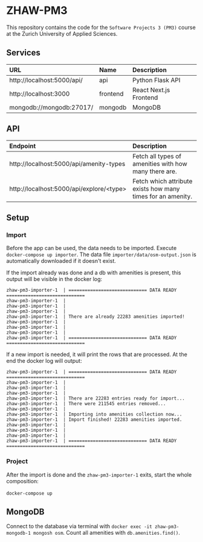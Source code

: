 # ZHAW-PM3
This repository contains the code for the `Software Projects 3 (PM3)` course at the Zurich University of Applied Sciences.

## Services

| URL | Name | Description |
| :-------- | :--- | :-------------|
| http://localhost:5000/api/ | api | Python Flask API |
| http://localhost:3000 | frontend | React Next.js Frontend |
| mongodb://mongodb:27017/ | mongodb | MongoDB |

## API

| Endpoint | Description |
| :-------- | :--- |
| http://localhost:5000/api/amenity-types | Fetch all types of amenities with how many there are. | 
| http://localhost:5000/api/explore/<type\> | Fetch which attribute exists how many times for an amenity. |

## Setup

### Import
Before the app can be used, the data needs to be imported. Execute `docker-compose up importer`. The data file `importer/data/osm-output.json` is automatically downloaded if it doesn't exist.

If the import already was done and a db with amenities is present, this output will be visible in the docker log:
```
zhaw-pm3-importer-1  | ============================= DATA READY =============================
zhaw-pm3-importer-1  | 
zhaw-pm3-importer-1  | 
zhaw-pm3-importer-1  | 
zhaw-pm3-importer-1  | There are already 22283 amenities imported! 
zhaw-pm3-importer-1  | 
zhaw-pm3-importer-1  | 
zhaw-pm3-importer-1  | 
zhaw-pm3-importer-1  | ============================= DATA READY =============================
```

If a new import is needed, it will print the rows that are processed. At the end the docker log will output:
```
zhaw-pm3-importer-1  | ============================= DATA READY =============================
zhaw-pm3-importer-1  | 
zhaw-pm3-importer-1  | 
zhaw-pm3-importer-1  | 
zhaw-pm3-importer-1  | There are 22283 entries ready for import...
zhaw-pm3-importer-1  | There were 211545 entries removed...
zhaw-pm3-importer-1  | 
zhaw-pm3-importer-1  | Importing into amenities collection now...
zhaw-pm3-importer-1  | Import finished! 22283 amenities imported.
zhaw-pm3-importer-1  | 
zhaw-pm3-importer-1  | 
zhaw-pm3-importer-1  | 
zhaw-pm3-importer-1  | ============================= DATA READY =============================
```

### Project
After the import is done and the `zhaw-pm3-importer-1` exits, start the whole composition:\
\
`docker-compose up`

## MongoDB
Connect to the database via terminal with `docker exec -it zhaw-pm3-mongodb-1 mongosh osm`.
Count all amenities with `db.amenities.find()`.
